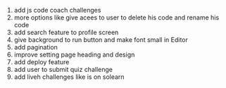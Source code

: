 1. add js code coach challenges
2. more options like give acees to user to delete his code and rename his code
3. add search feature to profile screen
4. give background to run button and make font small in Editor
5. add pagination
6. improve setting page heading and design
7. add deploy feature
8. add user to submit quiz challenge
9. add liveh challenges like is on solearn
